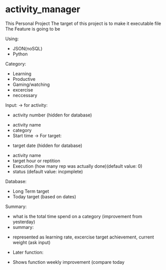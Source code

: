 # activity_manager
This Personal Project
The target of this project is to make it executable file
The Feature is going to be 

Using:
- JSON(noSQL)
- Python

Category:
 - Learning
 - Productive
 - Gaming/watching
 - excercise
 - neccessary
 
 Input:
 -> for activity:
   * activity number (hidden for database)
   - activity name
   - category
   - Start time
 -> For target:
  * target date (hidden for database)
  - activity name
  - target hour or reptition
  - Execution (how many rep was actually done)(default value: 0)
  - status (default value: incpmplete)
 
 Database:
 - Long Term target
 - Today target (based on dates)
 
 Summary:
 - what is the total time spend on a category (improvement from yesterday)
 - summary:
  * represented as learning rate, excercise target achievement, current weight (ask input)
 
 - Later function:
  * Shows function weekly improvement (compare today 
